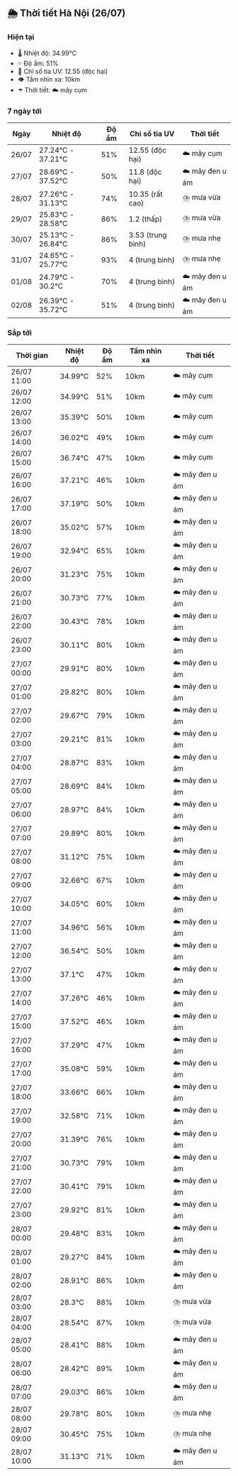 ## 🌦️ Thời tiết Hà Nội (26/07)

### Hiện tại

- 🌡️ Nhiệt độ: 34.99℃
- 💦 Độ ẩm: 51%
- 🌟 Chỉ số tia UV: 12.55 (độc hại)
- 👁️ Tầm nhìn xa: 10km
- ☂️ Thời tiết: ☁️ mây cụm

### 7 ngày tới

| Ngày | Nhiệt độ | Độ ẩm | Chỉ số tia UV | Thời tiết |
| --- | --- | --- | --- | --- |
| 26/07 | 27.24℃ - 37.21℃ | 51% | 12.55 (độc hại) | ☁️ mây cụm |
| 27/07 | 28.69℃ - 37.52℃ | 50% | 11.8 (độc hại) | ☁️ mây đen u ám |
| 28/07 | 27.26℃ - 31.13℃ | 74% | 10.35 (rất cao) | ⛈️ mưa vừa |
| 29/07 | 25.83℃ - 28.58℃ | 86% | 1.2 (thấp) | ⛈️ mưa vừa |
| 30/07 | 25.13℃ - 26.84℃ | 86% | 3.53 (trung bình) | ⛈️ mưa nhẹ |
| 31/07 | 24.65℃ - 25.77℃ | 93% | 4 (trung bình) | ⛈️ mưa nhẹ |
| 01/08 | 24.79℃ - 30.2℃ | 70% | 4 (trung bình) | ☁️ mây đen u ám |
| 02/08 | 26.39℃ - 35.72℃ | 51% | 4 (trung bình) | ☁️ mây đen u ám |

### Sắp tới

| Thời gian | Nhiệt độ | Độ ẩm | Tầm nhìn xa | Thời tiết |
| --- | --- | --- | --- | --- |
| 26/07 11:00 | 34.99℃ | 52% | 10km | ☁️ mây cụm |
| 26/07 12:00 | 34.99℃ | 51% | 10km | ☁️ mây cụm |
| 26/07 13:00 | 35.39℃ | 50% | 10km | ☁️ mây cụm |
| 26/07 14:00 | 36.02℃ | 49% | 10km | ☁️ mây cụm |
| 26/07 15:00 | 36.74℃ | 47% | 10km | ☁️ mây cụm |
| 26/07 16:00 | 37.21℃ | 46% | 10km | ☁️ mây đen u ám |
| 26/07 17:00 | 37.19℃ | 50% | 10km | ☁️ mây đen u ám |
| 26/07 18:00 | 35.02℃ | 57% | 10km | ☁️ mây đen u ám |
| 26/07 19:00 | 32.94℃ | 65% | 10km | ☁️ mây đen u ám |
| 26/07 20:00 | 31.23℃ | 75% | 10km | ☁️ mây đen u ám |
| 26/07 21:00 | 30.73℃ | 77% | 10km | ☁️ mây đen u ám |
| 26/07 22:00 | 30.43℃ | 78% | 10km | ☁️ mây đen u ám |
| 26/07 23:00 | 30.11℃ | 80% | 10km | ☁️ mây đen u ám |
| 27/07 00:00 | 29.91℃ | 80% | 10km | ☁️ mây đen u ám |
| 27/07 01:00 | 29.82℃ | 80% | 10km | ☁️ mây đen u ám |
| 27/07 02:00 | 29.67℃ | 79% | 10km | ☁️ mây đen u ám |
| 27/07 03:00 | 29.21℃ | 81% | 10km | ☁️ mây đen u ám |
| 27/07 04:00 | 28.87℃ | 83% | 10km | ☁️ mây đen u ám |
| 27/07 05:00 | 28.69℃ | 84% | 10km | ☁️ mây đen u ám |
| 27/07 06:00 | 28.97℃ | 84% | 10km | ☁️ mây đen u ám |
| 27/07 07:00 | 29.89℃ | 80% | 10km | ☁️ mây đen u ám |
| 27/07 08:00 | 31.12℃ | 75% | 10km | ☁️ mây đen u ám |
| 27/07 09:00 | 32.66℃ | 67% | 10km | ☁️ mây đen u ám |
| 27/07 10:00 | 34.05℃ | 60% | 10km | ☁️ mây đen u ám |
| 27/07 11:00 | 34.96℃ | 56% | 10km | ☁️ mây đen u ám |
| 27/07 12:00 | 36.54℃ | 50% | 10km | ☁️ mây đen u ám |
| 27/07 13:00 | 37.1℃ | 47% | 10km | ☁️ mây đen u ám |
| 27/07 14:00 | 37.26℃ | 46% | 10km | ☁️ mây đen u ám |
| 27/07 15:00 | 37.52℃ | 46% | 10km | ☁️ mây đen u ám |
| 27/07 16:00 | 37.29℃ | 47% | 10km | ☁️ mây đen u ám |
| 27/07 17:00 | 35.08℃ | 59% | 10km | ☁️ mây đen u ám |
| 27/07 18:00 | 33.66℃ | 66% | 10km | ☁️ mây đen u ám |
| 27/07 19:00 | 32.58℃ | 71% | 10km | ☁️ mây đen u ám |
| 27/07 20:00 | 31.39℃ | 76% | 10km | ☁️ mây đen u ám |
| 27/07 21:00 | 30.73℃ | 79% | 10km | ☁️ mây đen u ám |
| 27/07 22:00 | 30.41℃ | 79% | 10km | ☁️ mây đen u ám |
| 27/07 23:00 | 29.92℃ | 81% | 10km | ☁️ mây đen u ám |
| 28/07 00:00 | 29.48℃ | 83% | 10km | ☁️ mây đen u ám |
| 28/07 01:00 | 29.27℃ | 84% | 10km | ☁️ mây đen u ám |
| 28/07 02:00 | 28.91℃ | 86% | 10km | ☁️ mây đen u ám |
| 28/07 03:00 | 28.3℃ | 88% | 10km | ⛈️ mưa vừa |
| 28/07 04:00 | 28.54℃ | 87% | 10km | ⛈️ mưa vừa |
| 28/07 05:00 | 28.41℃ | 88% | 10km | ☁️ mây đen u ám |
| 28/07 06:00 | 28.42℃ | 89% | 10km | ☁️ mây đen u ám |
| 28/07 07:00 | 29.03℃ | 86% | 10km | ☁️ mây đen u ám |
| 28/07 08:00 | 29.78℃ | 80% | 10km | ⛈️ mưa nhẹ |
| 28/07 09:00 | 30.45℃ | 75% | 10km | ⛈️ mưa nhẹ |
| 28/07 10:00 | 31.13℃ | 71% | 10km | ☁️ mây đen u ám |
